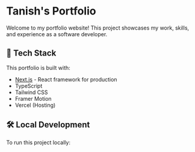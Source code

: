 # Tanish's Portfolio

Welcome to my portfolio website! This project showcases my work, skills, and experience as a software developer.

## 🚀 Tech Stack

This portfolio is built with:
- [Next.js](https://nextjs.org) - React framework for production
- TypeScript
- Tailwind CSS
- Framer Motion
- Vercel (Hosting)

## 🛠️ Local Development

To run this project locally:

